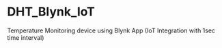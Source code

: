# DHT_Blynk_IoT
 Temperature Monitoring device using Blynk App (IoT Integration with 1sec time interval)
